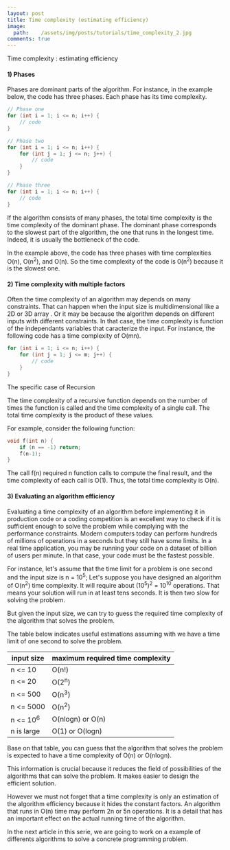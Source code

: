 ```yaml
---
layout: post
title: Time complexity (estimating efficiency)
image:
  path:    /assets/img/posts/tutorials/time_complexity_2.jpg
comments: true
---
```


Time complexity : estimating efficiency

#### 1) Phases

Phases are dominant parts of the algorithm. For instance, in the example below, the code has three phases. Each phase has its time complexity. 

~~~c++
// Phase one
for (int i = 1; i <= n; i++) {
    // code
}

// Phase two
for (int i = 1; i <= n; i++) {
    for (int j = 1; j <= n; j++) {
        // code
    }
}

// Phase three
for (int i = 1; i <= n; i++) {
    // code
}
~~~

If the algorithm consists of many phases, the total time complexity is the time complexity of the dominant phase. The dominant phase corresponds to the slowest part of the algorithm, the one that runs in the longest time. Indeed, it is usually the bottleneck of the code. 

In the example above, the code has three phases with time complexities O(n), O(n<sup>2</sup>), and O(n).
So the time complexity of the code is 0(n<sup>2</sup>) because it is the slowest one.

#### 2) Time complexity with multiple factors

Often the time complexity of an algorithm may depends on many constraints.
That can happen when the input size is multidimensional like a 2D or 3D array .
Or it may be because the algorithm depends on different inputs with different constraints. 
In that case, the time complexity is function of the independants variables that caracterize the input.
For instance, the following code has a time complexity of O(mn).
~~~c++
for (int i = 1; i <= n; i++) {
    for (int j = 1; j <= m; j++) {
        // code
    }
}
~~~


The specific case of Recursion

The time complexity of a recursive function depends on the number of times the function is called and the time complexity of a single call. The total time complexity is the product of these values.

For example, consider the following function:
~~~c++
void f(int n) {
    if (n == -1) return;
    f(n-1);
}
~~~

The call f(n) required n function calls to compute the final result, and the time complexity of each call is O(1).
Thus, the total time complexity is O(n).


#### 3) Evaluating an algorithm efficiency

Evaluating a time complexity of an algorithm before implementing it in production code or a coding competition is an excellent way to check if it is sufficient enough to solve the problem while complying with the performance constraints. 
Modern computers today can perform hundreds of millions of operations in a seconds but they still have some limits. In a real time application, you may be running your code on a dataset of billion of users per minute. In that case, your code must be the fastest possible. 

For instance, let's assume that the time limit for a problem is one second and the input size is n = 10<sup>5</sup>; Let's suppose you have designed an algorithm of O(n<sup>2</sup>) time complexity. It will require about (10<sup>5</sup>)<sup>2</sup> = 10<sup>10</sup> operations. That means your solution will run in at least tens seconds. It is then two slow for solving the problem. 

But given the input size, we can try to guess the required time complexity of the algorithm that solves the problem. 

The table below indicates useful estimations assuming with we have a time limit of one second to solve the problem. 

| input size      |  maximum required time complexity |
| --------------- | ------------------------ |
| n <= 10         | O(n!)       |
| n <= 20          | O(2<sup>n</sup>)       |
| n <= 500          | O(n<sup>3</sup>)       |
| n <= 5000          | O(n<sup>2</sup>)       |
| n <= 10<sup>6</sup>          | O(nlogn) or O(n)   |
| n is large          | O(1) or O(logn)       |


Base on that table, you can guess that the algorithm that solves the problem is expected to have a time complexity of O(n) or O(nlogn).

This information is crucial because it reduces the field of possibilities of the algorithms that can solve the problem. It makes easier to design the efficient solution. 

However we must not forget that a time complexity is only an estimation of the algorithm efficiency because it hides the constant factors.  An algorithm that runs in O(n) time may perform 2n or 5n operations. It is a detail that has an important effect on the actual running time of the algorithm.

In the next article in this serie, we are going to work on a example of differents algorithms to solve a concrete programming problem.

























